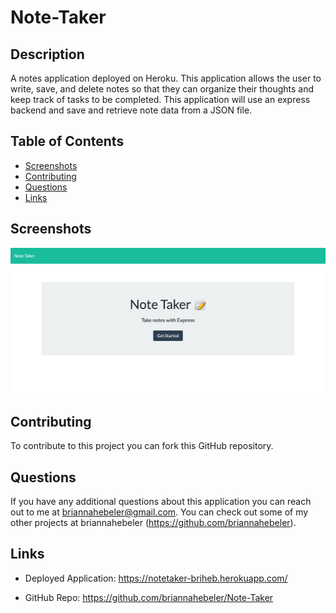 # Note-Taker

## Description

A notes application deployed on Heroku. This application allows the user to write, save, and delete notes so that they can organize their thoughts and keep track of tasks to be completed. This application will use an express backend and save and retrieve note data from a JSON file.

## Table of Contents  
* [Screenshots](#screenshots)
* [Contributing](#contributing)
* [Questions](#questions)
* [Links](#links) 

## Screenshots
![](./public/assets/screenshots/screenshot1.png)

## Contributing
To contribute to this project you can fork this GitHub repository.

## Questions
If you have any additional questions about this application you can reach out to me at briannahebeler@gmail.com.
You can check out some of my other projects at briannahebeler (https://github.com/briannahebeler).

## Links

* Deployed Application: https://notetaker-briheb.herokuapp.com/ 

* GitHub Repo: https://github.com/briannahebeler/Note-Taker
